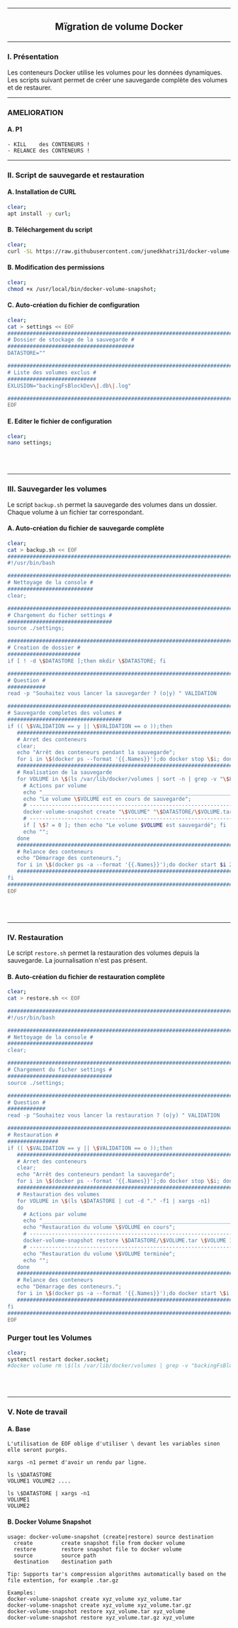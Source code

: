 ----------------------------------------------------------------------------------------------------------------------------------------------------------------------------------------------
## <p align='center'> Mïgration de volume Docker </p>

----------------------------------------------------------------------------------------------------------------------------------------------------------------------------------------------
### I. Présentation
Les conteneurs Docker utilise les volumes pour les données dynamiques. Les scripts suivant permet de créer une sauvegarde complète des volumes et de restaurer.


----------------------------------------------------------------------------------------------------------------------------------------------------------------------------------------------
### AMELIORATION
#### A. P1
```
- KILL    des CONTENEURS !
- RELANCE des CONTENEURS !
```


----------------------------------------------------------------------------------------------------------------------------------------------------------------------------------------------
### II. Script de sauvegarde et restauration
#### A. Installation de CURL
```bash
clear;
apt install -y curl;
```
#### B. Téléchargement du script
```bash
clear;
curl -SL https://raw.githubusercontent.com/junedkhatri31/docker-volume-snapshot/main/docker-volume-snapshot -o /usr/local/bin/docker-volume-snapshot;
```

#### B. Modification des permissions
```bash
clear;
chmod +x /usr/local/bin/docker-volume-snapshot;
```

#### C. Auto-création du fichier de configuration
```bash
clear;
cat > settings << EOF
#######################################################################################################################
# Dossier de stockage de la sauvegarde #
########################################
DATASTORE=""

#######################################################################################################################
# Liste des volumes exclus #
############################
EXLUSION="backingFsBlockDev\|.db\|.log"

#######################################################################################################################
EOF
```

#### E. Editer le fichier de configuration
```bash
clear;
nano settings;
```

<br />
<br />

----------------------------------------------------------------------------------------------------------------------------------------------------------------------------------------------
### III. Sauvegarder les volumes
Le script `backup.sh` permet la sauvegarde des volumes dans un dossier. Chaque volume à un fichier tar correspondant.

#### A. Auto-création du fichier de sauvegarde complète
```bash
clear;
cat > backup.sh << EOF
#######################################################################################################################
#!/usr/bin/bash

#######################################################################################################################
# Nettoyage de la console #
###########################
clear;

#######################################################################################################################
# Chargement du ficher settings #
#################################
source ./settings;

#######################################################################################################################
# Creation de dossier #
#######################
if [ ! -d \$DATASTORE ];then mkdir \$DATASTORE; fi

#######################################################################################################################
# Question #
############
read -p "Souhaitez vous lancer la sauvegarder ? (o|y) " VALIDATION

#######################################################################################################################
# Sauvegarde completes des volumes #
####################################
if (( \$VALIDATION == y || \$VALIDATION == o ));then
   ####################################################################################################################
   # Arret des conteneurs
   clear;
   echo "Arrêt des conteneurs pendant la sauvegarde";
   for i in \$(docker ps --format '{{.Names}}');do docker stop \$i; done
   ####################################################################################################################
   # Realisation de la sauvegarde
   for VOLUME in \$(ls /var/lib/docker/volumes | sort -n | grep -v "\$EXLUSION"); do
     # Actions par volume
     echo "___________________________________________________________________________________________________________"
     echo "Le volume \$VOLUME est en cours de sauvegarde";
     # ----------------------------------------------------------------------------- #
     docker-volume-snapshot create "\$VOLUME" "\$DATASTORE/\$VOLUME.tar" 1>/dev/null;
     # ----------------------------------------------------------------------------- #
     if [ \$? = 0 ]; then echo "Le volume $VOLUME est sauvegardé"; fi
     echo "";
   done
   ####################################################################################################################
   # Relance des conteneurs
   echo "Démarrage des conteneurs.";
   for i in \$(docker ps -a --format '{{.Names}}');do docker start $i 2>/dev/null; done
   ####################################################################################################################
fi
#######################################################################################################################
EOF
```

<br />
<br />

----------------------------------------------------------------------------------------------------------------------------------------------------------------------------------------------
### IV. Restauration
Le script `restore.sh` permet la restauration des volumes depuis la sauvegarde. La journalisation n'est pas présent.

#### B. Auto-création du fichier de restauration complète
```bash
clear;
cat > restore.sh << EOF

#######################################################################################################################
#!/usr/bin/bash

#######################################################################################################################
# Nettoyage de la console #
###########################
clear;

#######################################################################################################################
# Chargement du ficher settings #
#################################
source ./settings;

#######################################################################################################################
# Question #
############
read -p "Souhaitez vous lancer la restauration ? (o|y) " VALIDATION

#######################################################################################################################
# Restauration #
################
if (( \$VALIDATION == y || \$VALIDATION == o ));then
   ####################################################################################################################
   # Arret des conteneurs
   clear;
   echo "Arrêt des conteneurs pendant la sauvegarde";
   for i in \$(docker ps --format '{{.Names}}');do docker stop \$i; done
   ####################################################################################################################
   # Restauration des volumes
   for VOLUME in \$(ls \$DATASTORE | cut -d "." -f1 | xargs -n1)
   do
     # Actions par volume
     echo "___________________________________________________________________________________________________________"
     echo "Restauration du volume \$VOLUME en cours";
     # ----------------------------------------------------------------------------- #
     docker-volume-snapshot restore \$DATASTORE/\$VOLUME.tar \$VOLUME 1>/dev/null;
     # ----------------------------------------------------------------------------- #
     echo "Restauration du volume \$VOLUME terminée";
     echo "";
   done
   ####################################################################################################################
   # Relance des conteneurs
   echo "Démarrage des conteneurs.";
   for i in \$(docker ps -a --format '{{.Names}}');do docker start \$i 2>/dev/null; done
   ####################################################################################################################   
fi
#######################################################################################################################
EOF
```

### Purger tout les Volumes
```bash
clear;
systemctl restart docker.socket;
#docker volume rm \$(ls /var/lib/docker/volumes | grep -v "backingFsBlockDev\|.db") 2>/dev/null
```


<br />
<br />

----------------------------------------------------------------------------------------------------------------------------------------------------------------------------------------------
### V. Note de travail
#### A. Base
```
L'utilisation de EOF oblige d'utiliser \ devant les variables sinon elle seront purgés.

xargs -n1 permet d'avoir un rendu par ligne.

ls \$DATASTORE
VOLUME1 VOLUME2 ....

ls \$DATASTORE | xargs -n1
VOLUME1
VOLUME2
```

#### B. Docker Volume Snapshot
```
usage: docker-volume-snapshot (create|restore) source destination
  create         create snapshot file from docker volume
  restore        restore snapshot file to docker volume
  source         source path
  destination    destination path

Tip: Supports tar's compression algorithms automatically based on the file extention, for example .tar.gz

Examples:
docker-volume-snapshot create xyz_volume xyz_volume.tar
docker-volume-snapshot create xyz_volume xyz_volume.tar.gz
docker-volume-snapshot restore xyz_volume.tar xyz_volume
docker-volume-snapshot restore xyz_volume.tar.gz xyz_volume
```
